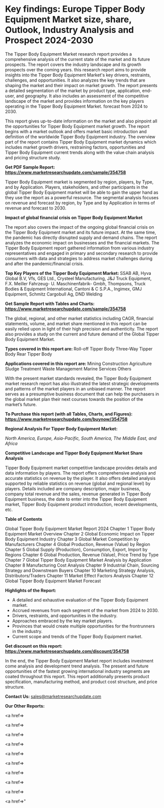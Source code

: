 # Key findings: Europe Tipper Body Equipment Market size, share, Outlook, Industry Analysis and Prospect 2024-2030

The Tipper Body Equipment Market research report provides a comprehensive analysis of the current state of the market and its future prospects. The report covers the industry landscape and its growth prospects over the coming years. this research report aims to provide insights into the Tipper Body Equipment Market's key drivers, restraints, challenges, and opportunities. It also analyzes the key trends that are shaping the market and their impact on market growth. The report presents a detailed segmentation of the market by product type, application, end-user, and geography. It also includes an assessment of the competitive landscape of the market and provides information on the key players operating in the Tipper Body Equipment Market. forecast from 2024 to 2030.

This report gives up-to-date information on the market and also pinpoint all the opportunities for Tipper Body Equipment market growth. The report begins with a market outlook and offers market basic introduction and definition of the worldwide Tipper Body Equipment industry. The overview part of the report contains Tipper Body Equipment market dynamics which includes market growth drivers, restraining factors, opportunities and Tipper Body Equipment current trends along with the value chain analysis and pricing structure study.

<strong><b>Get PDF Sample Report: <a href=https://www.marketresearchupdate.com/sample/354758>https://www.marketresearchupdate.com/sample/354758</a></b></strong>

Tipper Body Equipment market is segmented by region, players, by Type, and by Application. Players, stakeholders, and other participants in the global Tipper Body Equipment market will be able to gain the upper hand as they use the report as a powerful resource. The segmental analysis focuses on revenue and forecast by region, by Type and by Application in terms of revenue and forecast to 2030.

<strong><b>Impact of global financial crisis on Tipper Body Equipment Market</b></strong>

The report also covers the impact of the ongoing global financial crisis on the Tipper Body Equipment market and its future impact. At the same time, the pandemic has directly disrupted supply and demand chains. The report analyzes the economic impact on businesses and the financial markets. The Tipper Body Equipment report gathered information from various industry representatives and engaged in primary and secondary research to provide consumers with data and strategies to address market challenges during and after the pandemic/financial crisis.

<strong><b>Top Key Players of the Tipper Body Equipment Market:
</b></strong>SSAB AB, Hyva Global B.V, Vfs, GES Ltd., Crysteel Manufacturing, J&J Truck Equipment, F.X. Meiller Fahrzeug- U. Maschinenfabrik- Gmbh, Thompsons, Truck Bodies & Equipment International, Cantoni & C S.P.A., Ingimex, GMJ Equipment, Schmitz Cargobull Ag, DND Welding<strong><b>
</b></strong>

<strong><b>Get Sample Report with Tables and Charts: <a href=https://www.marketresearchupdate.com/sample/354758>https://www.marketresearchupdate.com/sample/354758</a></b></strong>

The global, regional, and other market statistics including CAGR, financial statements, volume, and market share mentioned in this report can be easily relied upon in light of their high precision and authenticity. The report also provides a study on the current and future demand of the Global Tipper Body Equipment Market.

<strong><b>Types covered in this report are:
</b></strong>Roll-off Tipper Body
Three-Way Tipper Body
Rear Tipper Body<strong><b>
</b></strong>

<strong><b>Applications covered in this report are:
</b></strong>Mining
Construction
Agriculture
Sludge Treatment
Waste Management
Marine Services
Others<strong><b>
</b></strong>

With the present market standards revealed, the Tipper Body Equipment market research report has also illustrated the latest strategic developments and patterns of the market players in an unbiased manner. The report serves as a presumptive business document that can help the purchasers in the global market plan their next courses towards the position of the market’s future.

<strong><b>To Purchase this report (with all Tables, Charts, and Figures): <a href=https://www.marketresearchupdate.com/buynow/354758>https://www.marketresearchupdate.com/buynow/354758</a></b></strong>

<strong><b>Regional Analysis For Tipper Body Equipment Market:</b></strong>

<em><i>North America, Europe, Asia-Pacific, South America, The Middle East, and Africa</i></em>

<strong><b>Competitive Landscape and Tipper Body Equipment Market Share Analysis</b></strong>

Tipper Body Equipment market competitive landscape provides details and data information by players. The report offers comprehensive analysis and accurate statistics on revenue by the player. It also offers detailed analysis supported by reliable statistics on revenue (global and regional level) by players. Details included are company description, major business, company total revenue and the sales, revenue generated in Tipper Body Equipment business, the date to enter into the Tipper Body Equipment market, Tipper Body Equipment product introduction, recent developments, etc.

<strong><b>Table of Contents</b></strong>

Global Tipper Body Equipment Market Report 2024
Chapter 1 Tipper Body Equipment Market Overview
Chapter 2 Global Economic Impact on Tipper Body Equipment Industry
Chapter 3 Global Market Competition by Manufacturers
Chapter 4 Global Production, Revenue (Value) by Region
Chapter 5 Global Supply (Production), Consumption, Export, Import by Regions
Chapter 6 Global Production, Revenue (Value), Price Trend by Type
Chapter 7 Global Tipper Body Equipment Market Analysis by Application
Chapter 8 Manufacturing Cost Analysis
Chapter 9 Industrial Chain, Sourcing Strategy and Downstream Buyers
Chapter 10 Marketing Strategy Analysis, Distributors/Traders
Chapter 11 Market Effect Factors Analysis
Chapter 12 Global Tipper Body Equipment Market Forecast

<strong><b>Highlights of the Report:</b></strong>

- A detailed and exhaustive evaluation of the Tipper Body Equipment market.
- Accrued revenues from each segment of the market from 2024 to 2030.
- Drivers, restraints, and opportunities in the industry.
- Approaches embraced by the key market players.
- Provinces that would create multiple opportunities for the frontrunners in the industry.
- Current scope and trends of the Tipper Body Equipment market.

<strong><b>Get discount on this report: <a href=https://www.marketresearchupdate.com/discount/354758>https://www.marketresearchupdate.com/discount/354758</a></b></strong>

In the end, the Tipper Body Equipment Market report includes investment come analysis and development trend analysis. The present and future opportunities of the fastest growing international industry segments are coated throughout this report. This report additionally presents product specification, manufacturing method, and product cost structure, and price structure.

<strong><b>Contact Us:
</b></strong>sales@marketresearchupdate.com

<strong>Our Other Reports:</strong>

<a href=></a>

<a href=></a>

<a href=></a>

<a href=></a>

<a href=></a>

<a href=></a>

<a href=></a>

<a href=></a>

<a href=></a>

<a href=></a>"
